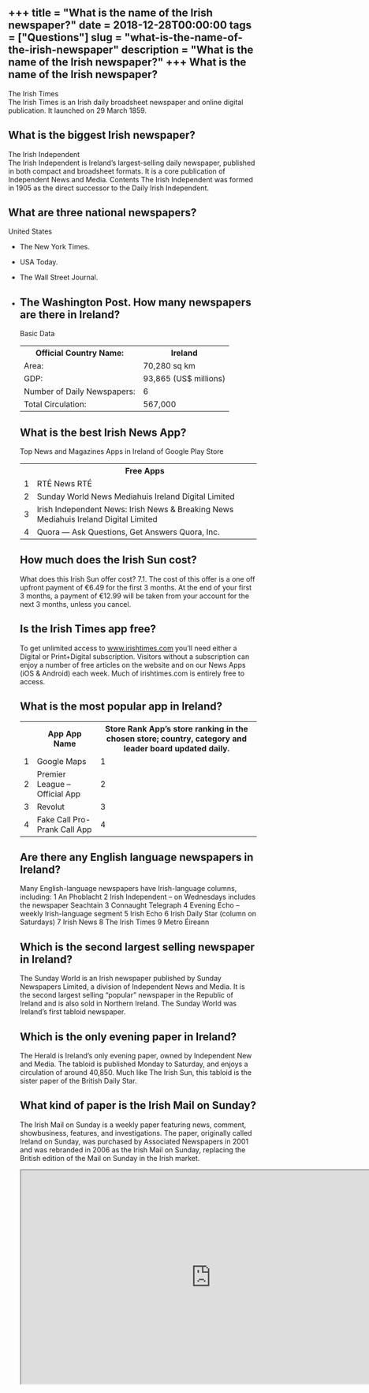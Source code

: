 +++
title = "What is the name of the Irish newspaper?"
date = 2018-12-28T00:00:00
tags = ["Questions"]
slug = "what-is-the-name-of-the-irish-newspaper"
description = "What is the name of the Irish newspaper?"
+++
What is the name of the Irish newspaper?
----------------------------------------

The Irish Times  
The Irish Times is an Irish daily broadsheet newspaper and online digital publication. It launched on 29 March 1859.

What is the biggest Irish newspaper?
------------------------------------

The Irish Independent  
The Irish Independent is Ireland’s largest-selling daily newspaper, published in both compact and broadsheet formats. It is a core publication of Independent News and Media. Contents The Irish Independent was formed in 1905 as the direct successor to the Daily Irish Independent.

What are three national newspapers?
-----------------------------------

United States

- The New York Times.
- USA Today.
- The Wall Street Journal.
- The Washington Post. How many newspapers are there in Ireland?
    -----------------------------------------
    
    Basic Data
    
    <table><tr><th>Official Country Name:</th><th>Ireland</th></tr><tr><td>Area:</td><td>70,280 sq km</td></tr><tr><td>GDP:</td><td>93,865 (US$ millions)</td></tr><tr><td>Number of Daily Newspapers:</td><td>6</td></tr><tr><td>Total Circulation:</td><td>567,000</td></tr></table>
    
    What is the best Irish News App?
    --------------------------------
    
    Top News and Magazines Apps in Ireland of Google Play Store
    
    <table><tr><th></th><th>Free Apps</th></tr><tr><td>1</td><td>RTÉ News RTÉ</td></tr><tr><td>2</td><td>Sunday World News Mediahuis Ireland Digital Limited</td></tr><tr><td>3</td><td>Irish Independent News: Irish News &amp; Breaking News Mediahuis Ireland Digital Limited</td></tr><tr><td>4</td><td>Quora — Ask Questions, Get Answers Quora, Inc.</td></tr></table>
    
    How much does the Irish Sun cost?
    ---------------------------------
    
    What does this Irish Sun offer cost? 7.1. The cost of this offer is a one off upfront payment of €6.49 for the first 3 months. At the end of your first 3 months, a payment of €12.99 will be taken from your account for the next 3 months, unless you cancel.
    
    Is the Irish Times app free?
    ----------------------------
    
    To get unlimited access to www.irishtimes.com you’ll need either a Digital or Print+Digital subscription. Visitors without a subscription can enjoy a number of free articles on the website and on our News Apps (iOS &amp; Android) each week. Much of irishtimes.com is entirely free to access.
    
    What is the most popular app in Ireland?
    ----------------------------------------
    
    <table><tr><th></th><th>App App Name</th><th>Store Rank App’s store ranking in the chosen store; country, category and leader board updated daily.</th></tr><tr><td>1</td><td>Google Maps</td><td>1</td></tr><tr><td>2</td><td>Premier League – Official App</td><td>2</td></tr><tr><td>3</td><td>Revolut</td><td>3</td></tr><tr><td>4</td><td>Fake Call Pro-Prank Call App</td><td>4</td></tr></table>
    
    Are there any English language newspapers in Ireland?
    -----------------------------------------------------
    
    Many English-language newspapers have Irish-language columns, including: 1 An Phoblacht 2 Irish Independent – on Wednesdays includes the newspaper Seachtain 3 Connaught Telegraph 4 Evening Echo – weekly Irish-language segment 5 Irish Echo 6 Irish Daily Star (column on Saturdays) 7 Irish News 8 The Irish Times 9 Metro Éireann
    
    Which is the second largest selling newspaper in Ireland?
    ---------------------------------------------------------
    
    The Sunday World is an Irish newspaper published by Sunday Newspapers Limited, a division of Independent News and Media. It is the second largest selling “popular” newspaper in the Republic of Ireland and is also sold in Northern Ireland. The Sunday World was Ireland’s first tabloid newspaper.
    
    Which is the only evening paper in Ireland?
    -------------------------------------------
    
    The Herald is Ireland’s only evening paper, owned by Independent New and Media. The tabloid is published Monday to Saturday, and enjoys a circulation of around 40,850. Much like The Irish Sun, this tabloid is the sister paper of the British Daily Star.
    
    What kind of paper is the Irish Mail on Sunday?
    -----------------------------------------------
    
    The Irish Mail on Sunday is a weekly paper featuring news, comment, showbusiness, features, and investigations. The paper, originally called Ireland on Sunday, was purchased by Associated Newspapers in 2001 and was rebranded in 2006 as the Irish Mail on Sunday, replacing the British edition of the Mail on Sunday in the Irish market.
    
    <iframe allow="accelerometer; autoplay; clipboard-write; encrypted-media; gyroscope; picture-in-picture" allowfullscreen="" class="__youtube_prefs__  epyt-is-override  no-lazyload" data-no-lazy="1" data-origheight="433" data-origwidth="770" data-skipgform_ajax_framebjll="" height="433" id="_ytid_75817" loading="lazy" src="https://www.youtube.com/embed/Qaaoj6nxsoc?enablejsapi=1&autoplay=0&cc_load_policy=0&cc_lang_pref=&iv_load_policy=1&loop=0&modestbranding=0&rel=1&fs=1&playsinline=0&autohide=2&theme=dark&color=red&controls=1&" title="YouTube player" width="770"></iframe>